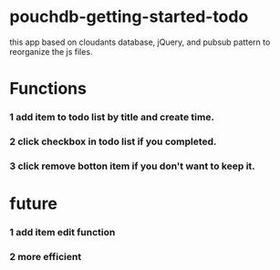 pouchdb-getting-started-todo
============================

this app based on cloudants database, jQuery, and pubsub pattern to reorganize the js files. 

# Functions

### 1 add item to todo list by title and create time.
### 2 click checkbox in todo list if you completed.
### 3 click remove botton item if you don't want to keep it.

# future

### 1 add item edit function
### 2 more efficient
